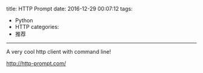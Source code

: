 title: HTTP Prompt
date: 2016-12-29 00:07:12
tags:
- Python
- HTTP
categories:
- 推荐
---

A very cool http client with command line!

http://http-prompt.com/

